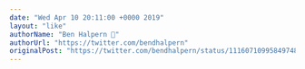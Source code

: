 ```yaml
---
date: "Wed Apr 10 20:11:00 +0000 2019"
layout: "like"
authorName: "Ben Halpern 🎉"
authorUrl: "https://twitter.com/bendhalpern"
originalPost: "https://twitter.com/bendhalpern/status/1116071099584974849"
---
```

